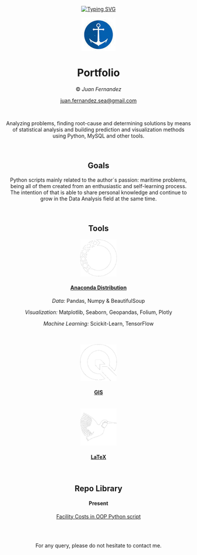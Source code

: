 

<div align="center">

[![Typing SVG](https://readme-typing-svg.demolab.com?font=Roboto+Slab&duration=7000&pause=1000&color=E4F0F7&center=true&random=false&width=435&lines=Hi+There!;+This+is+Juan+Fernandez;Project+Data+Repos;Assistance%3A+Analysis+%26+Visualisation)](https://git.io/typing-svg)



![](trinu.jpg)

# Portfolio

© *Juan Fernandez*  

juan.fernandez.sea@gmail.com

<br />

Analyzing problems, finding root-cause and determining solutions by means of statistical analysis and building prediction and visualization methods using Python, MySQL and other tools. 



<br />

## Goals

Python scripts mainly related to the author´s passion: maritime problems, being all of them created from an enthusiastic and self-learning process. The intention of that is able to share personal knowledge and continue to grow in the Data Analysis field at the same time.

<br />

## Tools

<img src="anaw.png" width="100" height="100">


#### [Anaconda Distribution](https://www.anaconda.com/) 

*Data:* Pandas, Numpy & BeautifulSoup


*Visualization:* Matplotlib, Seaborn, Geopandas, Folium, Plotly


*Machine Learning:* Scickit-Learn, TensorFlow




<br />



<br />

<img src="QGISW.png" width="100" height="100">

#### [GIS](https://www.esri.com/en-us/home) 

<br />

<img src="LatW.png" width="100" height="100">


#### [LaTeX](https://www.latex-project.org/) 

<br />


## Repo Library

#### Present

 [Facility Costs in OOP Python script](https://github.com/SeaGraphData/Facility-Cost)
 


 


<br />


<br />

For any query, please do not hesitate to contact me. 
